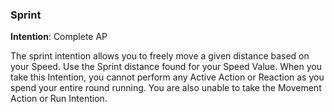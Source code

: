 ### Sprint
**Intention**: Complete AP

The sprint intention allows you to freely move a given distance based on your Speed. Use the Sprint distance found for your Speed Value. When you take this Intention, you cannot perform any Active Action or Reaction as you spend your entire round running. You are also unable to take the Movement Action or Run Intention.

